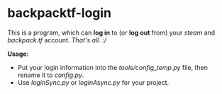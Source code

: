 # backpacktf-login
This is a program, which can **log in** to (or **log out** from) your *steam* and *backpack.tf* account.
*That's all. :/*

**Usage:**
- Put your login information into the *tools/config_temp.py* file, then rename it to *config.py*.
- Use *loginSync.py* or *loginAsync.py* for your project.